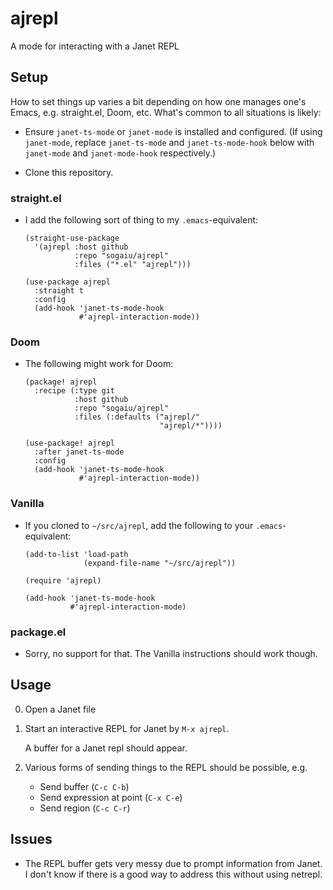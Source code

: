 # ajrepl

A mode for interacting with a Janet REPL

## Setup

How to set things up varies a bit depending on how one manages one's
Emacs, e.g. straight.el, Doom, etc.  What's common to all situations
is likely:

* Ensure `janet-ts-mode` or `janet-mode` is installed and configured.
  (If using `janet-mode`, replace `janet-ts-mode` and
  `janet-ts-mode-hook` below with `janet-mode` and `janet-mode-hook`
  respectively.)

* Clone this repository.

### straight.el

* I add the following sort of thing to my `.emacs`-equivalent:
    ```
    (straight-use-package
      '(ajrepl :host github
               :repo "sogaiu/ajrepl"
               :files ("*.el" "ajrepl")))

    (use-package ajrepl
      :straight t
      :config
      (add-hook 'janet-ts-mode-hook
                #'ajrepl-interaction-mode))
    ```

### Doom

* The following might work for Doom:
    ```
    (package! ajrepl
      :recipe (:type git
               :host github
               :repo "sogaiu/ajrepl"
               :files (:defaults ("ajrepl/"
                                  "ajrepl/*"))))

    (use-package! ajrepl
      :after janet-ts-mode
      :config
      (add-hook 'janet-ts-mode-hook
                #'ajrepl-interaction-mode))
    ```

### Vanilla

* If you cloned to `~/src/ajrepl`, add the following to your
  `.emacs`-equivalent:
    ```
    (add-to-list 'load-path
                 (expand-file-name "~/src/ajrepl"))

    (require 'ajrepl)

    (add-hook 'janet-ts-mode-hook
              #'ajrepl-interaction-mode)
    ```

### package.el

* Sorry, no support for that.  The Vanilla instructions should work
  though.

## Usage

0. Open a Janet file

1. Start an interactive REPL for Janet by `M-x ajrepl`.

    A buffer for a Janet repl should appear.

2. Various forms of sending things to the REPL should be possible, e.g.

    * Send buffer (`C-c C-b`)
    * Send expression at point (`C-x C-e`)
    * Send region (`C-c C-r`)

## Issues

* The REPL buffer gets very messy due to prompt information from Janet.
  I don't know if there is a good way to address this without using
  netrepl.

